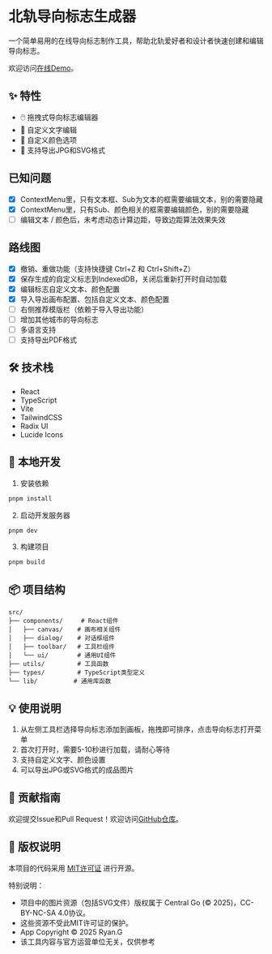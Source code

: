 # 北轨导向标志生成器

一个简单易用的在线导向标志制作工具，帮助北轨爱好者和设计者快速创建和编辑导向标志。

欢迎访问[在线Demo](https://vi-tool.mercutio.club/)。

## ✨ 特性

- 🖱️ 拖拽式导向标志编辑器
- 📝 自定义文字编辑
- 🎨 自定义颜色选项
- 💾 支持导出JPG和SVG格式

## 已知问题
- [x] ContextMenu里，只有文本框、Sub为文本的框需要编辑文本，别的需要隐藏
- [x] ContextMenu里，只有Sub、颜色相关的框需要编辑颜色，别的需要隐藏
- [ ] 编辑文本 / 颜色后，未考虑动态计算边距，导致边距算法效果失效

## 路线图

- [x] 撤销、重做功能（支持快捷键 Ctrl+Z 和 Ctrl+Shift+Z）
- [x] 保存生成的自定义标志到IndexedDB，关闭后重新打开时自动加载
- [x] 编辑标志自定义文本、颜色配置
- [x] 导入导出画布配置、包括自定义文本、颜色配置
- [ ] 右侧推荐模版栏（依赖于导入导出功能）
- [ ] 增加其他城市的导向标志
- [ ] 多语言支持
- [ ] 支持导出PDF格式

## 🛠️ 技术栈

- React
- TypeScript
- Vite
- TailwindCSS
- Radix UI
- Lucide Icons

## 🚀 本地开发

1. 安装依赖

```bash
pnpm install
```

2. 启动开发服务器

```bash
pnpm dev
```

3. 构建项目

```bash
pnpm build
```

## 📦 项目结构

```
src/
├── components/     # React组件
│   ├── canvas/    # 画布相关组件
│   ├── dialog/    # 对话框组件
│   ├── toolbar/   # 工具栏组件
│   └── ui/        # 通用UI组件
├── utils/         # 工具函数
├── types/         # TypeScript类型定义
└── lib/          # 通用库函数
```

## 💡 使用说明

1. 从左侧工具栏选择导向标志添加到画板，拖拽即可排序，点击导向标志打开菜单
2. 首次打开时，需要5-10秒进行加载，请耐心等待
3. 支持自定义文字、颜色设置
4. 可以导出JPG或SVG格式的成品图片

## 🤝 贡献指南

欢迎提交Issue和Pull Request！欢迎访问[GitHub仓库](https://github.com/mercutiojohn/vi-tool)。

## 📄 版权说明

本项目的代码采用 [MIT许可证](LICENSE) 进行开源。

特别说明：

- 项目中的图片资源（包括SVG文件）版权属于 Central Go (© 2025)，CC-BY-NC-SA 4.0协议。
- 这些资源不受此MIT许可证的保护。
- App Copyright © 2025 Ryan.G
- 该工具内容与官方运营单位无关，仅供参考
